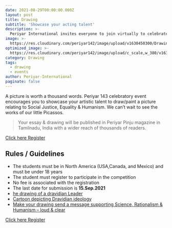 ```yaml
---
date: 2021-08-29T00:00:00.000Z
layout: post
title: Drawing
subtitle: 'Showcase your acting talent'
description: >-
  Periyar International invites everyone to join virtually to celebrate Periyar's 143rd birthday.
image: >-
  https://res.cloudinary.com/periyar142/image/upload/v1630450300/Drawing_mudrde.jpg
optimized_image: >-
  https://res.cloudinary.com/periyar142/image/upload/c_scale,w_380/v1630450300/Drawing_mudrde.jpg
category: Drawing
tags:
  - drawing
  - events
author: Periyar-International
paginate: false
---
```


A picture is worth a thousand words. Periyar 143 celebratory event encourages you to showcase your artistic talent to draw/paint a picture relating to Social Justice, Equality & Humanism. We can’t wait to see the works of our little Picassos.

> Your essay & drawing will be published in Periyar Pinju magazine in Tamilnadu, India with a wider reach of thousands of readers. 

<a  href="https://www.periyar143.info/register/">Click here Register</a>

## Rules / Guidelines

* The students must be in North America (USA,Canada, and Mexico) and must be under 18 years
* The student must register to participate in the competition
* No fee is associated with the registration
* The last date for submission is **15.Sep.2021**
* <ins>he drawing of a dravidian Leader</ins>
* <ins>Cartoon depicting Dravidian ideology</ins>
* <ins>Make your drawing send a message supporting Science, Rationalism & Humanism – loud & clear</ins>


<a  href="https://www.periyar143.info/register/">Click here Register</a>